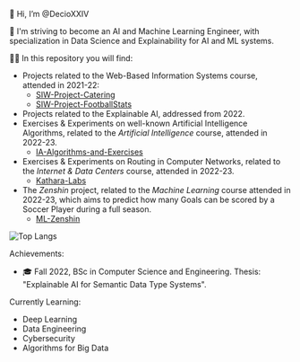 👋 Hi, I’m @DecioXXIV

👀 I'm striving to become an AI and Machine Learning Engineer, with specialization in Data Science and Explainability for AI and ML systems.

👨‍💻 In this repository you will find:
  - Projects related to the Web-Based Information Systems course, attended in 2021-22:
      - [SIW-Project-Catering](https://github.com/DecioXXIV/SIW-Project-Catering)
      - [SIW-Project-FootballStats](https://github.com/DecioXXIV/SIW-Project-FootballStats)
  - Projects related to the Explainable AI, addressed from 2022.
  - Exercises & Experiments on well-known Artificial Intelligence Algorithms, related to the *Artificial Intelligence* course, attended in 2022-23.
      - [IA-Algorithms-and-Exercises](https://github.com/DecioXXIV/IA-Algorithms-and-Exercises)
  - Exercises & Experiments on Routing in Computer Networks, related to the *Internet & Data Centers* course, attended in 2022-23.
      - [Kathara-Labs](https://github.com/DecioXXIV/Kathara-Labs)
  - The *Zenshin* project, related to the *Machine Learning* course attended in 2022-23, which aims to predict how many Goals can be scored by a Soccer Player during a full season.
      - [ML-Zenshin](https://github.com/DecioXXIV/ML-Zenshin)
  
![Top Langs](https://github-readme-stats.vercel.app/api/top-langs/?username=DecioXXIV&layout=compact&hide=jupyter%20notebook)

Achievements:
  - 🎓 Fall 2022, BSc in Computer Science and Engineering. Thesis: "Explainable AI for Semantic Data Type Systems".

Currently Learning:
  - Deep Learning
  - Data Engineering 
  - Cybersecurity
  - Algorithms for Big Data
